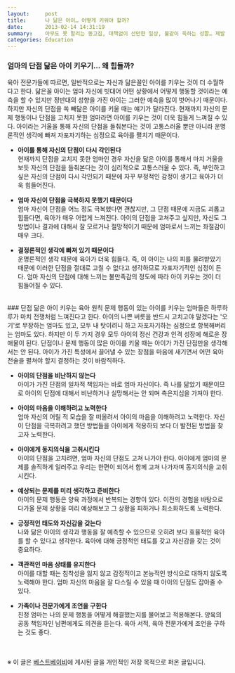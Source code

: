 ```yaml
---
layout:     post
title:      나 닮은 아이… 어떻게 키워야 할까?
date:       2013-02-14 14:31:19
summary:    아무도 못 말리는 똥고집, 대책없이 산만한 일상, 불같이 욱하는 성깔… 제발 이것만은 닮지 않았으면 하는 부모의 바람과는 달리 아이들은 단점이나 문제 행동까지 닮는다. 아는 만큼 보인다고 자신과 닮은꼴인 아이를 잘 키울 수 있을 것 같은데 오히려 더 어렵다는 엄마들이 의외로 많다. 엄마의 단점을 쏙 빼닮은 아이 제대로 키우는 해법을 찾아보자.
categories: Education
---
```


### 엄마의 단점 닮은 아이 키우기… 왜 힘들까?
육아 전문가들에 따르면, 일반적으로는 자신과 닮은꼴인 아이를 키우는 것이 더 수월하다고 한다. 닮은꼴 아이는 엄마 자신에 빗대어 어떤 상황에서 어떻게 행동할 것이라는 예측을 할 수 있지만 정반대의 성향을 가진 아이는 그러한 예측을 많이 벗어나기 때문이다. 하지만 자신의 단점을 쏙 빼닮은 아이를 키울 때는 얘기가 달라진다. 현재까지 자신의 문제 행동이나 단점을 고치지 못한 엄마라면 아이를 키우는 것이 더욱 힘들게 느껴질 수 있다. 아이라는 거울을 통해 자신의 단점을 들춰본다는 것이 고통스러울 뿐만 아니라 운명론적인 생각에 빠져 자포자기하는 심정으로 육아를 펼치기 때문이다.

* **아이를 통해 자신의 단점이 다시 각인된다**        
현재까지 단점을 고치지 못한 엄마인 경우 자신을 닮은 아이를 통해서 마치 거울을 보듯 자신의 단점을 들춰본다는 것이 심리적으로 고통스러울 수 있다. 즉, 부인하고 싶은 자신의 단점이 다시 각인되기 때문에 자꾸 부정적인 감정이 생기고 육아가 더욱 힘들어진다.

* **엄마 자신이 단점을 극복하지 못했기 때문이다**        
엄마 자신이 단점을 어느 정도 극복했다면 괜찮지만, 그 단점 때문에 지금도 괴롭고 힘들다면, 육아가 매우 어렵게 느껴진다. 아이의 단점을 고쳐주고 싶지만, 자신도 그 방법이나 결과에 대해서 잘 모르거나 절망적이기 때문에 엄마로서 느끼는 좌절감이 매우 크다.

* **결정론적인 생각에 빠져 있기 때문이다**        
운명론적인 생각 때문에 육아가 더욱 힘들다. 즉, 이 아이는 나의 피를 물려받았기 때문에 이러한 단점을 절대로 고칠 수 없다고 생각하므로 자포자기적인 심정이 든다. 엄마 자신의 단점에 대해 느끼는 불만족감의 정도에 따라 아이 키우는 것이 더 힘들어질 수 있다.


<br />
### 단점 닮은 아이 키우는 육아 원칙
문제 행동이 있는 아이를 키우는 엄마들은 하루하루가 마치 전쟁처럼 느껴진다고 한다. 아이의 나쁜 버릇을 반드시 고치고야 말겠다는 '오기'로 무장하는 엄마도 있고, 모두 내 탓이려니 하고 자포자기하는 심정으로 항복해버리는 엄마도 있다. 하지만 이 두 가지 경우 모두 아이의 정신 건강과 인격 성장에 해로운 장애물이 된다. 단점이나 문제 행동이 많은 아이를 키울 때는 아이가 가진 단점만을 생각해서는 안 된다. 아이가 가진 특성에서 끌어낼 수 있는 장점을 마음에 새기면서 어떤 육아 전술을 펼쳐야 할지 결정하는 것이 바람직하다.

* **아이의 단점을 비난하지 않는다**        
아이가 가진 단점의 일차적 책임자는 바로 엄마 자신이다. 즉 나를 닮았기 때문이므로 아이의 단점에 대해서 비난하거나 실망해서는 안 되며 측은지심을 가져야 한다.

* **아이의 마음을 이해하려고 노력한다**        
엄마 자신의 어릴 적 모습을 잘 떠올려서 아이의 마음을 이해하려고 노력한다. 자신이 단점을 극복하려고 했던 방법들을 아이에게 적용하되 보다 더 발전된 방법을 찾고자 노력한다.

* **아이에게 동지의식을 고취시킨다**        
아이의 단점을 고치려면, 엄마 자신의 단점도 고쳐 나가야 한다. 아이에게 엄마의 문제를 솔직하게 일러주고 우리는 한편이 되어서 함께 고쳐 나가자며 동지의식을 고취시킨다.

* **예상되는 문제를 미리 생각하고 준비한다**        
아이의 문제 행동은 양육 과정에서 반복되는 경향이 있다. 이전의 경험을 바탕으로 다가올 문제 상황을 미리 예상해보고 그 상황을 피하거나 최소화하도록 노력한다.

* **긍정적인 태도와 자신감을 갖는다**        
나와 닮은 아이의 생각과 행동을 잘 예측할 수 있으므로 오히려 보다 효율적인 육아를 할 수 있다고 생각한다. 육아에 대해 긍정적인 태도를 갖고 자신감을 갖는 것이 중요하다.

* **객관적인 마음 상태를 유지한다**        
아이를 대할 때는 침착성을 잃지 않고 감정적이고 본능적인 방식으로 대하지 않도록 노력해야 한다. 엄마 자신의 마음을 잘 다스릴 수 있을 때 아이의 단점도 잡아줄 수 있다.

* **가족이나 전문가에게 조언을 구한다**        
친정 엄마는 나의 문제 행동을 어떻게 해결했는지를 물어보고 적용해본다. 양육의 공동 책임자인 남편에게도 의견을 듣는다. 육아 서적, 육아 전문가에게 조언을 구하는 것도 좋다.


<br /><br />
※ 이 글은 [베스트베이비](http://www.ibestbaby.co.kr)에 게시된 글을 개인적인 저장 목적으로 퍼온 글입니다.